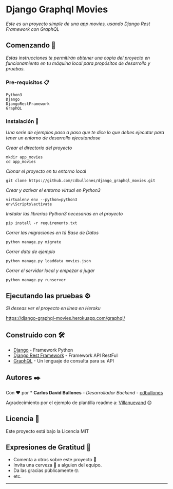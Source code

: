 # Django Graphql Movies

_Este es un proyecto simple de una app movies, usando Django Rest Framework con GraphQL_

## Comenzando 🚀

_Estas instrucciones te permitirán obtener una copia del proyecto en funcionamiento en tu máquina local para propósitos de desarrollo y pruebas._


### Pre-requisitos 📋

```
Python3
Django
DjangoRestFramework
GraphQL
```

### Instalación 🔧

_Una serie de ejemplos paso a paso que te dice lo que debes ejecutar para tener un entorno de desarrollo ejecutandose_

_Crear el directorio del proyecto_

```
mkdir app_movies
cd app_movies
```

_Clonar el proyecto en tu entorno local_

```
git clone https://github.com/cdbullones/django_graphql_movies.git 
```
_Crear y activar el entorno virtual en Python3_

```
virtualenv env --python=python3
env\Scripts\activate
```

_Instalar las librerias Python3 necesarias en el proyecto_

```
pip install -r requirements.txt
```

_Correr las migraciones en tú Base de Datos_

```
python manage.py migrate
```

_Correr data de ejemplo_

```
python manage.py loaddata movies.json
```

_Correr el servidor local y empezar a jugar_

```
python manage.py runserver
```

## Ejecutando las pruebas ⚙️

_Si deseas ver el proyecto en linea en Heroku_

https://django-graphql-movies.herokuapp.com/graphql/


## Construido con 🛠️

* [Django](https://www.djangoproject.com/) - Framework Python
* [Django Rest Framework](https://www.django-rest-framework.org/) - Framework API RestFul
* [GraphQL](https://graphql.org/) - Un lenguaje de consulta para su API

## Autores ✒️
Con ❤️ por * **Carlos David Bullones** - *Desarrollador Backend* - [cdbullones](https://github.com/cdbullones)

Agradecimiento por el ejemplo de plantilla readme a:  [Villanuevand](https://github.com/Villanuevand) 😊

## Licencia 📄

Este proyecto está bajo la Licencia MIT

## Expresiones de Gratitud 🎁

* Comenta a otros sobre este proyecto 📢
* Invita una cerveza 🍺 a alguien del equipo. 
* Da las gracias públicamente 🤓.
* etc.



---
